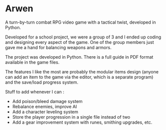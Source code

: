 # Arwen
A turn-by-turn combat RPG video game with a tactical twist, developed in Python.

Developed for a school project, we were a group of 3 and I ended up coding and designing every aspect of the game. One of the group members just gave me a hand for balancing weapons and armors.

The project was developed in Python. There is a full guide in PDF format available in the game files. 

The features I like the most are probably the modular items design (anyone can add an item to the game via the editor, which is a separate program) and the save/load progress system.

Stuff to add whenever I can : 
- Add poison/bleed damage system 
- Rebalance enemies, improve AI
- Add a character leveling system
- Store the player progression in a single file instead of two
- Add a gear improvement system with runes, smithing upgrades, etc.
